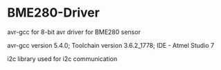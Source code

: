 # BME280-Driver
avr-gcc for 8-bit avr driver for BME280 sensor

avr-gcc version 5.4.0; Toolchain version 3.6.2_1778; IDE - Atmel Studio 7

i2c library used for i2c communication
